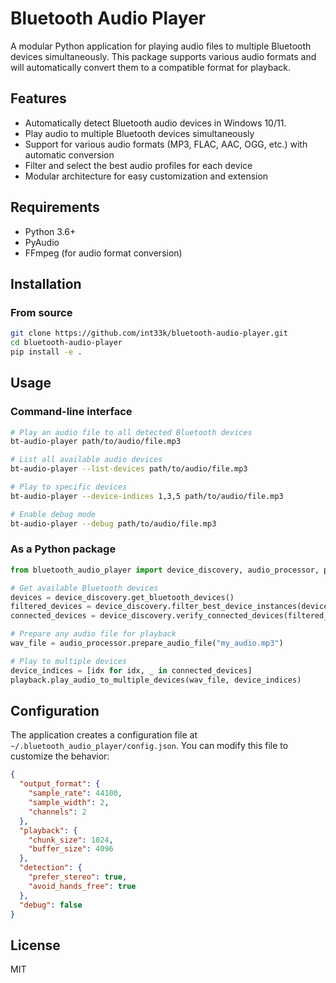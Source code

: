 # Bluetooth Audio Player

A modular Python application for playing audio files to multiple Bluetooth devices simultaneously. This package supports various audio formats and will automatically convert them to a compatible format for playback.

## Features

- Automatically detect Bluetooth audio devices in Windows 10/11.
- Play audio to multiple Bluetooth devices simultaneously
- Support for various audio formats (MP3, FLAC, AAC, OGG, etc.) with automatic conversion
- Filter and select the best audio profiles for each device
- Modular architecture for easy customization and extension

## Requirements

- Python 3.6+
- PyAudio
- FFmpeg (for audio format conversion)

## Installation

### From source

```bash
git clone https://github.com/int33k/bluetooth-audio-player.git
cd bluetooth-audio-player
pip install -e .
```

## Usage

### Command-line interface

```bash
# Play an audio file to all detected Bluetooth devices
bt-audio-player path/to/audio/file.mp3

# List all available audio devices
bt-audio-player --list-devices path/to/audio/file.mp3

# Play to specific devices
bt-audio-player --device-indices 1,3,5 path/to/audio/file.mp3

# Enable debug mode
bt-audio-player --debug path/to/audio/file.mp3
```

### As a Python package

```python
from bluetooth_audio_player import device_discovery, audio_processor, playback

# Get available Bluetooth devices
devices = device_discovery.get_bluetooth_devices()
filtered_devices = device_discovery.filter_best_device_instances(devices)
connected_devices = device_discovery.verify_connected_devices(filtered_devices)

# Prepare any audio file for playback
wav_file = audio_processor.prepare_audio_file("my_audio.mp3")

# Play to multiple devices
device_indices = [idx for idx, _ in connected_devices]
playback.play_audio_to_multiple_devices(wav_file, device_indices)
```

## Configuration

The application creates a configuration file at `~/.bluetooth_audio_player/config.json`. You can modify this file to customize the behavior:

```json
{
  "output_format": {
    "sample_rate": 44100,
    "sample_width": 2,
    "channels": 2
  },
  "playback": {
    "chunk_size": 1024,
    "buffer_size": 4096
  },
  "detection": {
    "prefer_stereo": true,
    "avoid_hands_free": true
  },
  "debug": false
}
```

## License

MIT
